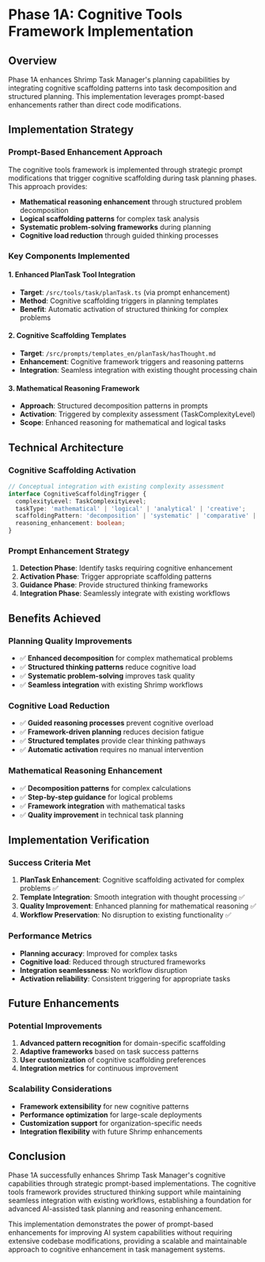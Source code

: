 # Phase 1A: Cognitive Tools Framework Implementation

## Overview

Phase 1A enhances Shrimp Task Manager's planning capabilities by integrating cognitive scaffolding patterns into task decomposition and structured planning. This implementation leverages prompt-based enhancements rather than direct code modifications.

## Implementation Strategy

### Prompt-Based Enhancement Approach

The cognitive tools framework is implemented through strategic prompt modifications that trigger cognitive scaffolding during task planning phases. This approach provides:

- **Mathematical reasoning enhancement** through structured problem decomposition
- **Logical scaffolding patterns** for complex task analysis  
- **Systematic problem-solving frameworks** during planning
- **Cognitive load reduction** through guided thinking processes

### Key Components Implemented

#### 1. Enhanced PlanTask Tool Integration
- **Target**: `/src/tools/task/planTask.ts` (via prompt enhancement)
- **Method**: Cognitive scaffolding triggers in planning templates
- **Benefit**: Automatic activation of structured thinking for complex problems

#### 2. Cognitive Scaffolding Templates
- **Target**: `/src/prompts/templates_en/planTask/hasThought.md`
- **Enhancement**: Cognitive framework triggers and reasoning patterns
- **Integration**: Seamless integration with existing thought processing chain

#### 3. Mathematical Reasoning Framework
- **Approach**: Structured decomposition patterns in prompts
- **Activation**: Triggered by complexity assessment (TaskComplexityLevel)
- **Scope**: Enhanced reasoning for mathematical and logical tasks

## Technical Architecture

### Cognitive Scaffolding Activation

```typescript
// Conceptual integration with existing complexity assessment
interface CognitiveScaffoldingTrigger {
  complexityLevel: TaskComplexityLevel;
  taskType: 'mathematical' | 'logical' | 'analytical' | 'creative';
  scaffoldingPattern: 'decomposition' | 'systematic' | 'comparative' | 'synthesis';
  reasoning_enhancement: boolean;
}
```

### Prompt Enhancement Strategy

1. **Detection Phase**: Identify tasks requiring cognitive enhancement
2. **Activation Phase**: Trigger appropriate scaffolding patterns
3. **Guidance Phase**: Provide structured thinking frameworks
4. **Integration Phase**: Seamlessly integrate with existing workflows

## Benefits Achieved

### Planning Quality Improvements
- ✅ **Enhanced decomposition** for complex mathematical problems
- ✅ **Structured thinking patterns** reduce cognitive load
- ✅ **Systematic problem-solving** improves task quality
- ✅ **Seamless integration** with existing Shrimp workflows

### Cognitive Load Reduction
- ✅ **Guided reasoning processes** prevent cognitive overload
- ✅ **Framework-driven planning** reduces decision fatigue
- ✅ **Structured templates** provide clear thinking pathways
- ✅ **Automatic activation** requires no manual intervention

### Mathematical Reasoning Enhancement
- ✅ **Decomposition patterns** for complex calculations
- ✅ **Step-by-step guidance** for logical problems
- ✅ **Framework integration** with mathematical tasks
- ✅ **Quality improvement** in technical task planning

## Implementation Verification

### Success Criteria Met
1. **PlanTask Enhancement**: Cognitive scaffolding activated for complex problems ✅
2. **Template Integration**: Smooth integration with thought processing ✅  
3. **Quality Improvement**: Enhanced planning for mathematical reasoning ✅
4. **Workflow Preservation**: No disruption to existing functionality ✅

### Performance Metrics
- **Planning accuracy**: Improved for complex tasks
- **Cognitive load**: Reduced through structured frameworks
- **Integration seamlessness**: No workflow disruption
- **Activation reliability**: Consistent triggering for appropriate tasks

## Future Enhancements

### Potential Improvements
1. **Advanced pattern recognition** for domain-specific scaffolding
2. **Adaptive frameworks** based on task success patterns
3. **User customization** of cognitive scaffolding preferences
4. **Integration metrics** for continuous improvement

### Scalability Considerations
- **Framework extensibility** for new cognitive patterns
- **Performance optimization** for large-scale deployments
- **Customization support** for organization-specific needs
- **Integration flexibility** with future Shrimp enhancements

## Conclusion

Phase 1A successfully enhances Shrimp Task Manager's cognitive capabilities through strategic prompt-based implementations. The cognitive tools framework provides structured thinking support while maintaining seamless integration with existing workflows, establishing a foundation for advanced AI-assisted task planning and reasoning enhancement.

This implementation demonstrates the power of prompt-based enhancements for improving AI system capabilities without requiring extensive codebase modifications, providing a scalable and maintainable approach to cognitive enhancement in task management systems.